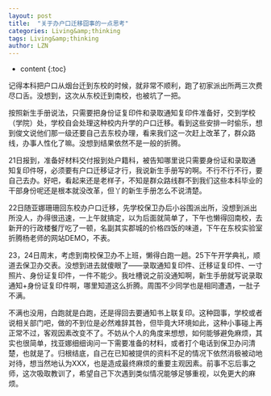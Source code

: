 ```yaml
---
layout: post
title:  "关于办户口迁移囧事的一点思考" 
categories: Living&amp;thinking
tags: Living&amp;thinking
author: LZN
---
```


* content
{:toc}

记得本科把户口从烟台迁到东校的时候，就非常不顺利，跑了初家派出所两三次费尽口舌。没想到，这次从东校迁到南校，也被坑了一把。

按照新生手册说法，只需要把身份证复印件和录取通知复印件准备好，交到学校（学院）处，学校自会处理这种校内升学的户口迁移。看到这些安排一时偷乐，想到俊文说他们那一级还要自己去东校办理，看来我们这一次赶上改革了，群众路线，办事人性化了嘛。没想到结果依然不是一般的折腾。

21日报到，准备好材料交付报到处户籍科，被告知哪里说只需要身份证和录取通知复印件呀，必须要有户口迁移证才行，我说新生手册写的啊。不行不行不行，要自己去办。好吧，看起来还是老样子，不知是群众路线群不到我们这些本科毕业的干部身份呢还是根本就没改革，但丫的新生手册怎么不说清楚。

22日随亚娜珊珊回东校办户口迁移，先学校保卫办后小谷围派出所，没想到派出所没人，办得很迅速，一上午就搞定，以为后面就简单了，下午也懒得回南校，去新开的行政楼餐厅吃了一顿，名副其实郡城的价格四饭的味道，下午在东校实验室折腾杨老师的网站DEMO，不表。

23，24日周末，考虑到南校保卫办不上班，懒得白跑一趟。25下午开学典礼，顺道去保卫办交表。没想到进去就傻眼了——录取通知复印件、迁移证复印件、一寸照片、身份证复印件，一件不能少。我吐槽说之前没通知啊，新生手册就写说录取通知+身份证复印件啊，哪里知道这么折腾。周围不少同学也是相同遭遇，一肚子不满。

不满也没用，白跑就是白跑，还是得回去要通知书上联复印。这种囧事，学校或者说相关部门吧，做的不到位是必然难辞其咎，但毕竟大环境如此，这种小事碰上再正常不过，客观因素改变不了。不妨从个人的角度来想想，如何能够避免麻烦，其实也很简单，找亚娜细细询问一下需要准备的材料，或者打个电话到保卫办问清楚，也就是了。归根结底，自己在已知被提供的资料不足的情况下依然消极被动地对待，想当然地认为XXX，也是造成最终麻烦的重要主观因素。前事不忘后事之师，这次吸取教训了，希望自己下次遇到类似情况能够足够重视，以免更大的麻烦。